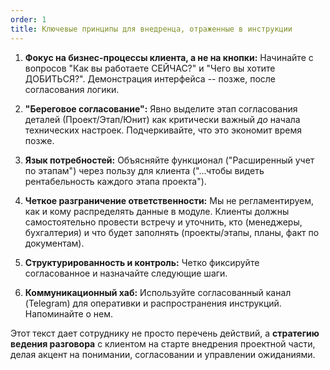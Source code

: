 ```yaml
---
order: 1
title: Ключевые принципы для внедренца, отраженные в инструкции
---
```


1. **Фокус на бизнес-процессы клиента, а не на кнопки:** Начинайте с вопросов "Как вы работаете СЕЙЧАС?" и "Чего вы хотите ДОБИТЬСЯ?". Демонстрация интерфейса -- позже, после согласования логики.

2. **"Береговое согласование":** Явно выделите этап согласования деталей (Проект/Этап/Юнит) как критически важный *до* начала технических настроек. Подчеркивайте, что это экономит время позже.

3. **Язык потребностей:** Объясняйте функционал ("Расширенный учет по этапам") через пользу для клиента ("...чтобы видеть рентабельность каждого этапа проекта").

4. **Четкое разграничение ответственности:** Мы не регламентируем, как и кому распределять данные в модуле. Клиенты должны самостоятельно провести встречу и уточнить, кто (менеджеры, бухгалтерия) и что будет заполнять (проекты/этапы, планы, факт по документам).

5. **Структурированность и контроль:** Четко фиксируйте согласованное и назначайте следующие шаги.

6. **Коммуникационный хаб:** Используйте согласованный канал (Telegram) для оперативки и распространения инструкций. Напоминайте о нем.

Этот текст дает сотруднику не просто перечень действий, а **стратегию ведения разговора** с клиентом на старте внедрения проектной части, делая акцент на понимании, согласовании и управлении ожиданиями.